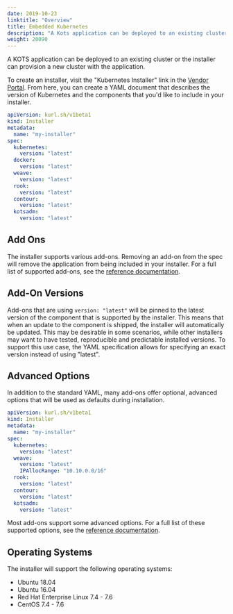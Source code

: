 ```yaml
---
date: 2019-10-23
linktitle: "Overview"
title: Embedded Kubernetes
description: "A Kots application can be deployed to an existing cluster or the installer can provision a new cluster with the application."
weight: 20090
---
```


A KOTS application can be deployed to an existing cluster or the installer can provision a new cluster with the application.

To create an installer, visit the "Kubernetes Installer" link in the [Vendor Portal](https://vendor.replicated.com). From here, you can create a YAML document that describes the version of Kubernetes and the components that you'd like to include in your installer.

```yaml
apiVersion: kurl.sh/v1beta1
kind: Installer
metadata:
  name: "my-installer"
spec:
  kubernetes:
    version: "latest"
  docker:
    version: "latest"
  weave:
    version: "latest"
  rook:
    version: "latest"
  contour:
    version: "latest"
  kotsadm:
    version: "latest"
```

## Add Ons

The installer supports various add-ons. Removing an add-on from the spec will remove the application from being included in your installer. For a full list of supported add-ons, see the [reference documentation](/reference/kubernetes-installers/kurl/).

## Add-On Versions

Add-ons that are using `version: "latest"` will be pinned to the latest version of the component that is supported by the installer. This means that when an update to the component is shipped, the installer will automatically be updated. This may be desirable in some scenarios, while other installers may want to have tested, reproducible and predictable installed versions. To support this use case, the YAML specification allows for specifying an exact version instead of using "latest".

## Advanced Options

In addition to the standard YAML, many add-ons offer optional, advanced options that will be used as defaults during installation.

```yaml
apiVersion: kurl.sh/v1beta1
kind: Installer
metadata:
  name: "my-installer"
spec:
  kubernetes:
    version: "latest"
  weave:
    version: "latest"
    IPAllocRange: "10.10.0.0/16"
  rook:
    version: "latest"
  contour:
    version: "latest"
  kotsadm:
    version: "latest"
```

Most add-ons support some advanced options. For a full list of these supported options, see the [reference documentation](/reference/kubernetes-installers/kurl/).

## Operating Systems

The installer will support the following operating systems:

* Ubuntu 18.04
* Ubuntu 16.04
* Red Hat Enterprise Linux 7.4 - 7.6
* CentOS 7.4 - 7.6

